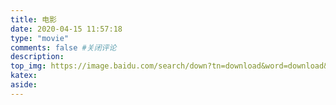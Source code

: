 ```yaml
---
title: 电影
date: 2020-04-15 11:57:18
type: "movie"
comments: false #关闭评论
description:
top_img: https://image.baidu.com/search/down?tn=download&word=download&ie=utf8&fr=detail&url=https%3A%2F%2Ftimgsa.baidu.com%2Ftimg%3Fimage%26quality%3D80%26size%3Db9999_10000%26sec%3D1586933416454%26di%3D94ca2a8bc32843d966bc24e9b695a94f%26imgtype%3D0%26src%3Dhttp%253A%252F%252Fpic1.win4000.com%252Fwallpaper%252Fc%252F539507f40b853.jpg&thumburl=https%3A%2F%2Fss0.bdstatic.com%2F70cFuHSh_Q1YnxGkpoWK1HF6hhy%2Fit%2Fu%3D3965706942%2C1415892086%26fm%3D26%26gp%3D0.jpg
katex:
aside:
---
```

